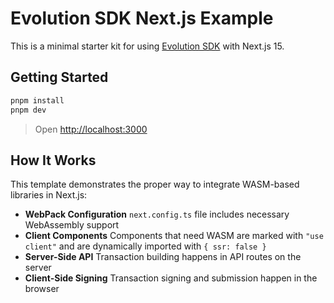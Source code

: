 # Evolution SDK Next.js Example

This is a minimal starter kit for using [Evolution SDK](https://github.com/no-witness-labs/evolution-sdk) with Next.js 15.

## Getting Started

```bash
pnpm install
pnpm dev
```

> Open [http://localhost:3000](http://localhost:3000)

## How It Works

This template demonstrates the proper way to integrate WASM-based libraries in Next.js:

- **WebPack Configuration** `next.config.ts` file includes necessary WebAssembly support
- **Client Components** Components that need WASM are marked with `"use client"` and are dynamically imported with `{ ssr: false }`
- **Server-Side API** Transaction building happens in API routes on the server
- **Client-Side Signing** Transaction signing and submission happen in the browser
